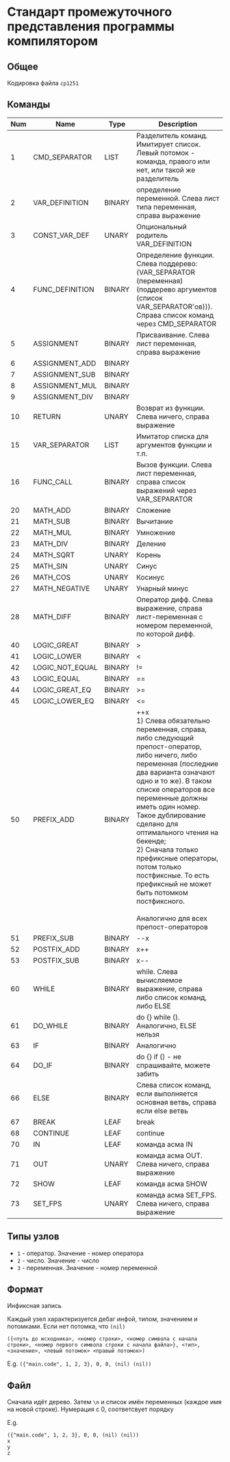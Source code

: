 # Стандарт промежуточного представления программы компилятором

## Общее

Кодировка файла `cp1251`

## Команды
|Num| Name            |Type    | Description |
|---|-----------------|--------|-------------|
| 1 | CMD_SEPARATOR   | LIST   | Разделитель команд. Имитирует список. Левый потомок - команда, правого или нет, или такой же разделитель
| 2 | VAR_DEFINITION  | BINARY | определение переменной. Слева лист типа переменная, справа выражение
| 3 | CONST_VAR_DEF   | UNARY  | Опциональный родитель VAR_DEFINITION
| 4 | FUNC_DEFINITION | BINARY | Определение функции. Слева поддерево: (VAR_SEPARATOR (переменная) (поддерево аргументов (список VAR_SEPARATOR'ов))). Справа список команд через CMD_SEPARATOR
| 5 | ASSIGNMENT      | BINARY | Присваивание. Слева лист переменная, справа выражение
| 6 | ASSIGNMENT_ADD  | BINARY |
| 7 | ASSIGNMENT_SUB  | BINARY |
| 8 | ASSIGNMENT_MUL  | BINARY |
| 9 | ASSIGNMENT_DIV  | BINARY |
|10 | RETURN          | UNARY  | Возврат из функции. Слева ничего, справа выражение
|15 | VAR_SEPARATOR   | LIST   | Имитатор списка для аргументов функции и т.п.
|16 | FUNC_CALL       | BINARY | Вызов функции. Слева лист переменная, справа список выражений через VAR_SEPARATOR
|20 | MATH_ADD        | BINARY | Сложение
|21 | MATH_SUB        | BINARY | Вычитание
|22 | MATH_MUL        | BINARY | Умножение
|23 | MATH_DIV        | BINARY | Деление
|24 | MATH_SQRT       | UNARY  | Корень
|25 | MATH_SIN        | UNARY  | Синус
|26 | MATH_COS        | UNARY  | Косинус
|27 | MATH_NEGATIVE   | UNARY  | Унарный минус
|28 | MATH_DIFF       | BINARY | Оператор дифф. Слева выражение, справа лист-переменная с номером переменной, по которой дифф.
|40 | LOGIC_GREAT     | BINARY | >
|41 | LOGIC_LOWER     | BINARY | <
|42 | LOGIC_NOT_EQUAL | BINARY | !=
|43 | LOGIC_EQUAL     | BINARY | ==
|44 | LOGIC_GREAT_EQ  | BINARY | >=
|45 | LOGIC_LOWER_EQ  | BINARY | <=
|50 | PREFIX_ADD      | BINARY | ++x <br> 1) Слева обязательно переменная, справа, либо следующий препост-оператор, либо ничего, либо переменная (последние два варианта означают одно и то же). В таком списке операторов все переменные должны иметь один номер. Такое дублирование сделано для оптимального чтения на бекенде; <br> 2) Сначала только префиксные операторы, потом только постфиксные. То есть префиксный не может быть потомком постфиксного. <br><br> Аналогично для всех препост-операторов
|51 | PREFIX_SUB      | BINARY | --x
|52 | POSTFIX_ADD     | BINARY | x++
|53 | POSTFIX_SUB     | BINARY | x--
|60 | WHILE           | BINARY | while. Слева вычисляемое выражение, справа либо список команд, либо ELSE
|61 | DO_WHILE        | BINARY | do {} while (). Аналогично, ELSE нельзя
|63 | IF              | BINARY | Аналогично
|64 | DO_IF           | BINARY | do {} if () - не спрашивайте, можете забить
|66 | ELSE            | BINARY | Слева список команд, если выполняется основная ветвь, справа если else ветвь
|67 | BREAK           | LEAF   | break
|68 | CONTINUE        | LEAF   | continue
|70 | IN              | LEAF   | команда асма IN
|71 | OUT             | UNARY  | команда асма OUT. Слева ничего, справа выражение
|72 | SHOW            | LEAF   | команда асма SHOW
|73 | SET_FPS         | UNARY  | команда асма SET_FPS. Слева ничего, справа выражение

## Типы узлов

- `1` - оператор. Значение - номер оператора
- `2` - число. Значение - число
- `3` - переменная. Значение - номер переменной

## Формат

Инфиксная запись

Каждый узел характеризуется дебаг инфой, типом, значением и потомками. Если нет потомка, что `(nil)`

```({<путь до исходника>, <номер строки>, <номер символа с начала строки>, <номер первого символа строки с начала файла>}, <тип>, <значение>, <левый потомок> <правый потомок>)```

E.g.
```({"main.code", 1, 2, 3}, 0, 0, (nil) (nil))```


## Файл

Сначала идёт дерево. Затем `\n` и список имён переменных (каждое имя на новой строке). Нумерация с 0, соответсвует порядку

E.g.
```
({"main.code", 1, 2, 3}, 0, 0, (nil) (nil))
x
y
z

```
